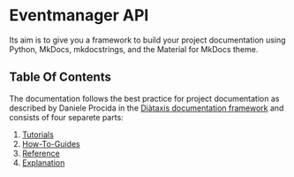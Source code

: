 # Eventmanager API

Its aim is to give you a framework to build your
project documentation using Python, MkDocs,
mkdocstrings, and the Material for MkDocs theme.

## Table Of Contents

The documentation follows the best practice for
project documentation as described by Daniele Procida
in the [Diàtaxis documentation framework](https://diataxis.fr/)
and consists of four separete parts:

1. [Tutorials](tutorials.md)
2. [How-To-Guides](how-to-guide.md)
3. [Reference](reference.md)
4. [Explanation](explanation.md)
